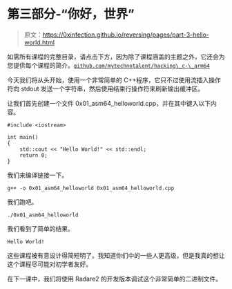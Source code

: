 # 第三部分-“你好，世界”

> 原文：<https://0xinfection.github.io/reversing/pages/part-3-hello-world.html>

如需所有课程的完整目录，请点击下方，因为除了课程涵盖的主题之外，它还会为您提供每个课程的简介。[`github.com/mytechnotalent/hacking\_c-\_arm64`](https://github.com/mytechnotalent/hacking\_c-\_arm64)

今天我们将从头开始，使用一个非常简单的 C++程序，它只不过使用流插入操作符向 stdout 发送一个字符串，然后使用结束行操作符来刷新输出缓冲区。

让我们首先创建一个文件 0x01_asm64_helloworld.cpp，并在其中键入以下内容。

```
#include <iostream>

int main()
{
    std::cout << "Hello World!" << std::endl;
    return 0;
}

```

我们来编译链接一下。

```
g++ -o 0x01_asm64_helloworld 0x01_asm64_helloworld.cpp

```

我们跑吧。

```
./0x01_asm64_helloworld

```

我们看到了简单的结果。

```
Hello World!

```

这些课程被有意设计得简短明了。我知道你们中的一些人更高级，但是我真的想让这个课程尽可能对初学者友好。

在下一课中，我们将使用 Radare2 的开发版本调试这个非常简单的二进制文件。